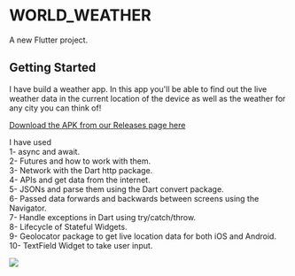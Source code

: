 # WORLD_WEATHER

A new Flutter project.

## Getting Started

I have build a weather app. In this app you'll be able to find out the live weather data in the current location of the device as well as the weather for any city you can think of!



[Download the APK from our Releases page here](https://github.com/VISHALGUPTA100803/World_Weather/releases/tag/v1.0.0)





I have used <br>
1- async and await. <br>
2- Futures and how to work with them.  <br>
3- Network with the Dart http package.  <br>
4- APIs and  get data from the internet.  <br>
5- JSONs and parse them using the Dart convert package.  <br>
6- Passed data forwards and backwards between screens using the Navigator.  <br>
7- Handle exceptions in Dart using try/catch/throw.  <br>
8- Lifecycle of Stateful Widgets.  <br>
9- Geolocator package to get live location data for both iOS and Android.  <br>
10- TextField Widget to take user input.  <br>


![](https://github.com/VISHALGUPTA100803/World_Weather/blob/main/clima-demo.gif)



